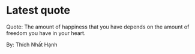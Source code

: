 # Latest quote 

Quote: The amount of happiness that you have depends on the amount of freedom you have in your heart. 

By: Thích Nhất Hạnh